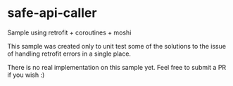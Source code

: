 # safe-api-caller
Sample using retrofit + coroutines + moshi

This sample was created only to unit test some of the solutions to the issue of handling retrofit errors in a single place.

There is no real implementation on this sample yet. 
Feel free to submit a PR if you wish :)
